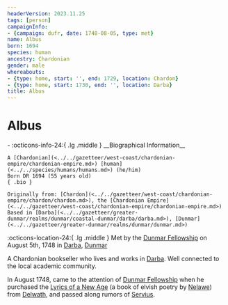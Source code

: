 ```yaml
---
headerVersion: 2023.11.25
tags: [person]
campaignInfo:
- {campaign: dufr, date: 1748-08-05, type: met}
name: Albus
born: 1694
species: human
ancestry: Chardonian
gender: male
whereabouts:
- {type: home, start: '', end: 1729, location: Chardon}
- {type: home, start: 1730, end: '', location: Darba}
title: Albus
---
```

# Albus
<div class="grid cards ext-narrow-margin ext-one-column" markdown>
- :octicons-info-24:{ .lg .middle } __Biographical Information__

    A [Chardonian](<../../gazetteer/west-coast/chardonian-empire/chardonian-empire.md>) [human](<../../species/humans/humans.md>) (he/him)  
    Born DR 1694 (55 years old)  
    { .bio }

    Originally from: [Chardon](<../../gazetteer/west-coast/chardonian-empire/chardon/chardon.md>), the [Chardonian Empire](<../../gazetteer/west-coast/chardonian-empire/chardonian-empire.md>)
    Based in [Darba](<../../gazetteer/greater-dunmar/realms/dunmar/coastal-dunmar/darba/darba.md>), [Dunmar](<../../gazetteer/greater-dunmar/realms/dunmar/dunmar.md>)
</div>



:octicons-location-24:{ .lg .middle } Met by the [Dunmar Fellowship](<../pcs/dunmar-fellowship/dunmar-fellowship.md>) on August 5th, 1748 in [Darba](<../../gazetteer/greater-dunmar/realms/dunmar/coastal-dunmar/darba/darba.md>), [Dunmar](<../../gazetteer/greater-dunmar/realms/dunmar/dunmar.md>)  


A Chardonian bookseller who lives and works in [Darba](<../../gazetteer/greater-dunmar/realms/dunmar/coastal-dunmar/darba/darba.md>). Well connected to the local academic community. 

 
In August 1748, came to the attention of [Dunmar Fellowship](<../pcs/dunmar-fellowship/dunmar-fellowship.md>) when he purchased the [Lyrics of a New Age](<../../things/books/lyrics-of-a-new-age.md>) (a book of elvish poetry by [Nelawe](<../elves/nelawe.md>)) from [Delwath](<../pcs/dunmar-fellowship/delwath.md>), and passed along rumors of [Servius](<./servius.md>). 

